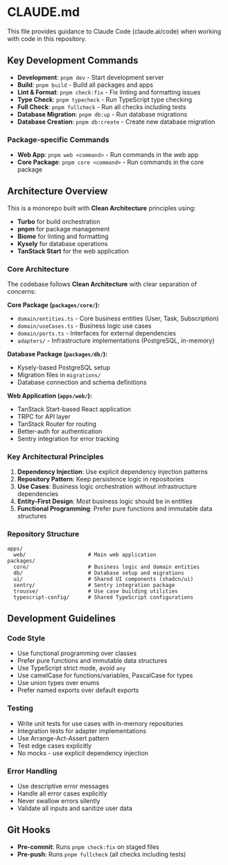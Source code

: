 # CLAUDE.md

This file provides guidance to Claude Code (claude.ai/code) when working with code in this repository.

## Key Development Commands

- **Development**: `pnpm dev` - Start development server
- **Build**: `pnpm build` - Build all packages and apps
- **Lint & Format**: `pnpm check:fix` - Fix linting and formatting issues
- **Type Check**: `pnpm typecheck` - Run TypeScript type checking
- **Full Check**: `pnpm fullcheck` - Run all checks including tests
- **Database Migration**: `pnpm db:up` - Run database migrations
- **Database Creation**: `pnpm db:create` - Create new database migration

### Package-specific Commands

- **Web App**: `pnpm web <command>` - Run commands in the web app
- **Core Package**: `pnpm core <command>` - Run commands in the core package

## Architecture Overview

This is a monorepo built with **Clean Architecture** principles using:

- **Turbo** for build orchestration
- **pnpm** for package management
- **Biome** for linting and formatting
- **Kysely** for database operations
- **TanStack Start** for the web application

### Core Architecture

The codebase follows **Clean Architecture** with clear separation of concerns:

**Core Package (`packages/core/`):**
- `domain/entities.ts` - Core business entities (User, Task, Subscription)
- `domain/useCases.ts` - Business logic use cases
- `domain/ports.ts` - Interfaces for external dependencies
- `adapters/` - Infrastructure implementations (PostgreSQL, in-memory)

**Database Package (`packages/db/`):**
- Kysely-based PostgreSQL setup
- Migration files in `migrations/`
- Database connection and schema definitions

**Web Application (`apps/web/`):**
- TanStack Start-based React application
- TRPC for API layer
- TanStack Router for routing
- Better-auth for authentication
- Sentry integration for error tracking

### Key Architectural Principles

1. **Dependency Injection**: Use explicit dependency injection patterns
2. **Repository Pattern**: Keep persistence logic in repositories
3. **Use Cases**: Business logic orchestration without infrastructure dependencies
4. **Entity-First Design**: Most business logic should be in entities
5. **Functional Programming**: Prefer pure functions and immutable data structures

### Repository Structure

```
apps/
  web/                    # Main web application
packages/
  core/                   # Business logic and domain entities
  db/                     # Database setup and migrations
  ui/                     # Shared UI components (shadcn/ui)
  sentry/                 # Sentry integration package
  trousse/                # Use case building utilities
  typescript-config/      # Shared TypeScript configurations
```

## Development Guidelines

### Code Style
- Use functional programming over classes
- Prefer pure functions and immutable data structures
- Use TypeScript strict mode, avoid `any`
- Use camelCase for functions/variables, PascalCase for types
- Use union types over enums
- Prefer named exports over default exports

### Testing
- Write unit tests for use cases with in-memory repositories
- Integration tests for adapter implementations
- Use Arrange-Act-Assert pattern
- Test edge cases explicitly
- No mocks - use explicit dependency injection

### Error Handling
- Use descriptive error messages
- Handle all error cases explicitly
- Never swallow errors silently
- Validate all inputs and sanitize user data

## Git Hooks

- **Pre-commit**: Runs `pnpm check:fix` on staged files
- **Pre-push**: Runs `pnpm fullcheck` (all checks including tests)